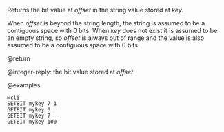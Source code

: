 Returns the bit value at *offset* in the string value stored at *key*.

When *offset* is beyond the string length, the string is assumed to be a
contiguous space with 0 bits. When *key* does not exist it is assumed to be an
empty string, so *offset* is always out of range and the value is also assumed
to be a contiguous space with 0 bits.

@return

@integer-reply: the bit value stored at *offset*.

@examples

    @cli
    SETBIT mykey 7 1
    GETBIT mykey 0
    GETBIT mykey 7
    GETBIT mykey 100
